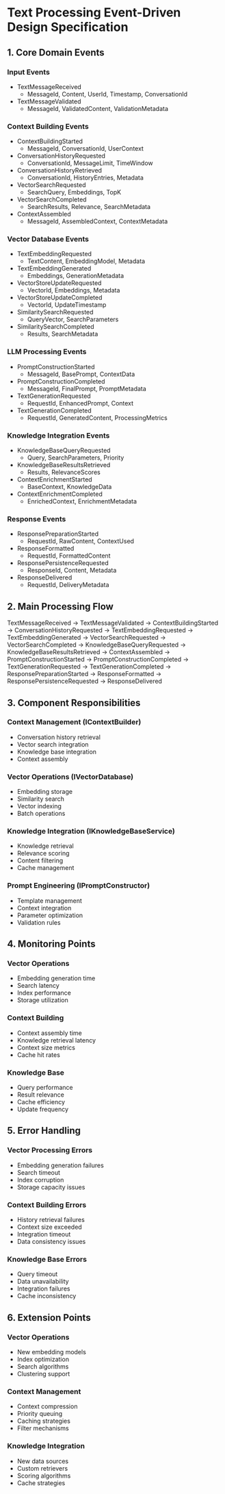 # Text Processing Event-Driven Design Specification

## 1. Core Domain Events

### Input Events

- TextMessageReceived
    * MessageId, Content, UserId, Timestamp, ConversationId
- TextMessageValidated
    * MessageId, ValidatedContent, ValidationMetadata

### Context Building Events

- ContextBuildingStarted
    * MessageId, ConversationId, UserContext
- ConversationHistoryRequested
    * ConversationId, MessageLimit, TimeWindow
- ConversationHistoryRetrieved
    * ConversationId, HistoryEntries, Metadata
- VectorSearchRequested
    * SearchQuery, Embeddings, TopK
- VectorSearchCompleted
    * SearchResults, Relevance, SearchMetadata
- ContextAssembled
    * MessageId, AssembledContext, ContextMetadata

### Vector Database Events

- TextEmbeddingRequested
    * TextContent, EmbeddingModel, Metadata
- TextEmbeddingGenerated
    * Embeddings, GenerationMetadata
- VectorStoreUpdateRequested
    * VectorId, Embeddings, Metadata
- VectorStoreUpdateCompleted
    * VectorId, UpdateTimestamp
- SimilaritySearchRequested
    * QueryVector, SearchParameters
- SimilaritySearchCompleted
    * Results, SearchMetadata

### LLM Processing Events

- PromptConstructionStarted
    * MessageId, BasePrompt, ContextData
- PromptConstructionCompleted
    * MessageId, FinalPrompt, PromptMetadata
- TextGenerationRequested
    * RequestId, EnhancedPrompt, Context
- TextGenerationCompleted
    * RequestId, GeneratedContent, ProcessingMetrics

### Knowledge Integration Events

- KnowledgeBaseQueryRequested
    * Query, SearchParameters, Priority
- KnowledgeBaseResultsRetrieved
    * Results, RelevanceScores
- ContextEnrichmentStarted
    * BaseContext, KnowledgeData
- ContextEnrichmentCompleted
    * EnrichedContext, EnrichmentMetadata

### Response Events

- ResponsePreparationStarted
    * RequestId, RawContent, ContextUsed
- ResponseFormatted
    * RequestId, FormattedContent
- ResponsePersistenceRequested
    * ResponseId, Content, Metadata
- ResponseDelivered
    * RequestId, DeliveryMetadata

## 2. Main Processing Flow

TextMessageReceived
→ TextMessageValidated
→ ContextBuildingStarted
→ ConversationHistoryRequested
→ TextEmbeddingRequested
→ TextEmbeddingGenerated
→ VectorSearchRequested
→ VectorSearchCompleted
→ KnowledgeBaseQueryRequested
→ KnowledgeBaseResultsRetrieved
→ ContextAssembled
→ PromptConstructionStarted
→ PromptConstructionCompleted
→ TextGenerationRequested
→ TextGenerationCompleted
→ ResponsePreparationStarted
→ ResponseFormatted
→ ResponsePersistenceRequested
→ ResponseDelivered

## 3. Component Responsibilities

### Context Management (IContextBuilder)

- Conversation history retrieval
- Vector search integration
- Knowledge base integration
- Context assembly

### Vector Operations (IVectorDatabase)

- Embedding storage
- Similarity search
- Vector indexing
- Batch operations

### Knowledge Integration (IKnowledgeBaseService)

- Knowledge retrieval
- Relevance scoring
- Content filtering
- Cache management

### Prompt Engineering (IPromptConstructor)

- Template management
- Context integration
- Parameter optimization
- Validation rules

## 4. Monitoring Points

### Vector Operations

- Embedding generation time
- Search latency
- Index performance
- Storage utilization

### Context Building

- Context assembly time
- Knowledge retrieval latency
- Context size metrics
- Cache hit rates

### Knowledge Base

- Query performance
- Result relevance
- Cache efficiency
- Update frequency

## 5. Error Handling

### Vector Processing Errors

- Embedding generation failures
- Search timeout
- Index corruption
- Storage capacity issues

### Context Building Errors

- History retrieval failures
- Context size exceeded
- Integration timeout
- Data consistency issues

### Knowledge Base Errors

- Query timeout
- Data unavailability
- Integration failures
- Cache inconsistency

## 6. Extension Points

### Vector Operations

- New embedding models
- Index optimization
- Search algorithms
- Clustering support

### Context Management

- Context compression
- Priority queuing
- Caching strategies
- Filter mechanisms

### Knowledge Integration

- New data sources
- Custom retrievers
- Scoring algorithms
- Cache strategies
